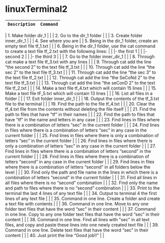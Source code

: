 # linuxTerminal2

| `Description` | `Command` |
| :---        |  :---  |

| 1. Make folder dir_1 | |
|  2. Go to the dir_1 folder | |
|  3. Create folder inner_dir_1 | |
|  4. See where you are |
|  5. Being in the dir_1 folder, create an empty text file tf_1.txt | |
|  6. Being in the dir_1 folder, use the cat command to create a text file tf_2.txt with the following lines: | |
|- the first 1 | |
|- second 2 | |
|- the third 3 | |
|  7. Go to the folder inner_dir_1 | |
|  8. Through cat make a text file tf_3.txt with any lines | |
|  9. Through cat add the line “the second 2” to the text file tf_3.txt | |
|  10. Through cat add the line “the sec 2” to the text file tf_3.txt | |
|  11. Through cat add the line “the sec 3” to the text file tf_2.txt | |
|  12. Through cat add the line “the SeCoNd 2” to the text file tf_3.txt | |
|  13. Through cat add the line “the seConD 2” to the text file tf_2.txt | |
|  14. Make a text file tf_4.txt which will contain 15 lines | |
|  15. Make a text file tF_5.txt which will contain 13 lines | |
|  16. List all files in a folder | |
|  17. Exit folder inner_dir_1 | |
|  18. Output the contents of the tf_3.txt file to the terminal | |
|  19. Find the path to the file tf_4.txt | |
|  20. Clear the tf_4.txt file from the contents without deleting the file itself | |
|  21. Find the path to files that have "tf" in their names | |
|  22. Find the path to files that have "tf" in the name and letters in any case | |
|  23. Find lines in files where there is a combination of letters “sec” in the current folder | |
|  24. Find lines in files where there is a combination of letters “sec” in any case in the current folder | |
|  25. Find lines in files where there is only a combination of letters “sec” in the current folder | |
|  26. Find lines in files where there is only a combination of letters “sec” in any case in the current folder | |
|  27. Find lines in files where there is a combination of letters “second” in the current folder | |
|  28. Find lines in files where there is a combination of letters “second” in any case in the current folder | |
|  29. Find lines in files where there is a combination of letters “second” in all folders below the level | |
|  30. Find only the path and file name in the lines in which there is a combination of letters “second” in the current folder | |
|  31. Find all lines in all files where there is no “second” combination | |
|  32. Find only the name and path to files where there is no “second” combination | |
|  33. Print to the terminal the last 4 lines of any text file | |
|  34. Output to terminal 4 the first lines of any text file | |
|  35. Command in one line. Create a folder and create a text file with contents | |
|  36. Command in one line. Move to any one folder text files that have the word “sec” in their content | |
|  37. Command in one line. Copy to any one folder text files that have the word “sec” in their content | |
|  38. Command in one line. Find all lines with "sec" in all text files, and copy and paste these lines into one newly created text file | |
|  39. Command in one line. Delete text files that have the word “sec” in their content | |
|  40. Just print the line “Good job!!” | |

